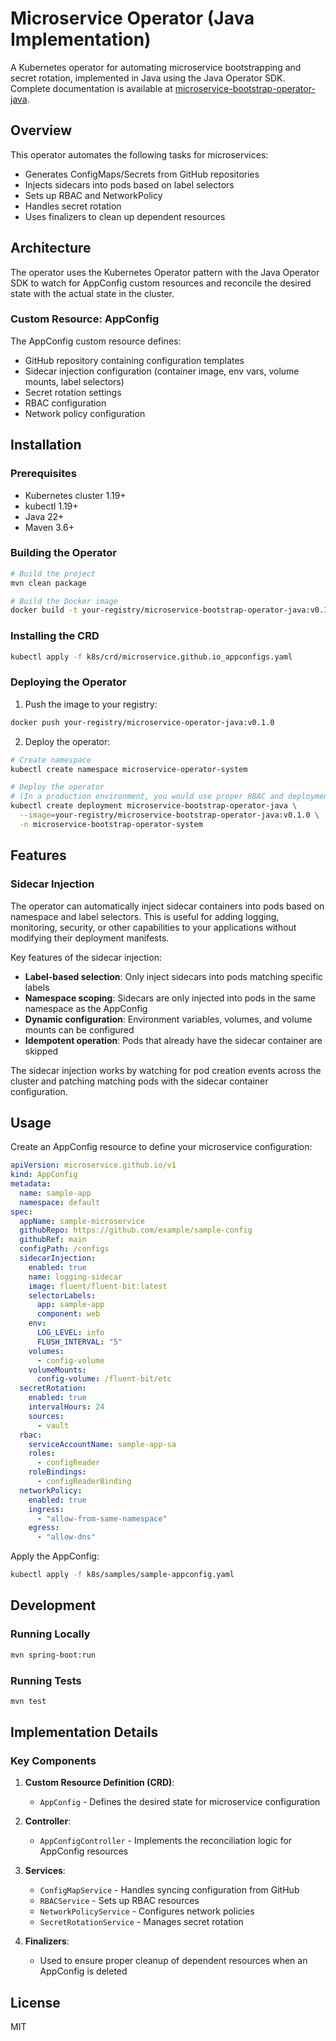 # Microservice Operator (Java Implementation)

A Kubernetes operator for automating microservice bootstrapping and secret rotation, implemented in Java using the Java Operator SDK. Complete documentation is available at [microservice-bootstrap-operator-java](docs/README.md).

## Overview

This operator automates the following tasks for microservices:

- Generates ConfigMaps/Secrets from GitHub repositories
- Injects sidecars into pods based on label selectors
- Sets up RBAC and NetworkPolicy
- Handles secret rotation
- Uses finalizers to clean up dependent resources

## Architecture

The operator uses the Kubernetes Operator pattern with the Java Operator SDK to watch for AppConfig custom resources and reconcile the desired state with the actual state in the cluster.

### Custom Resource: AppConfig

The AppConfig custom resource defines:

- GitHub repository containing configuration templates
- Sidecar injection configuration (container image, env vars, volume mounts, label selectors)
- Secret rotation settings
- RBAC configuration
- Network policy configuration

## Installation

### Prerequisites

- Kubernetes cluster 1.19+
- kubectl 1.19+
- Java 22+
- Maven 3.6+

### Building the Operator

```bash
# Build the project
mvn clean package

# Build the Docker image
docker build -t your-registry/microservice-bootstrap-operator-java:v0.1.0 .
```

### Installing the CRD

```bash
kubectl apply -f k8s/crd/microservice.github.io_appconfigs.yaml
```

### Deploying the Operator

1. Push the image to your registry:

```bash
docker push your-registry/microservice-operator-java:v0.1.0
```

2. Deploy the operator:

```bash
# Create namespace
kubectl create namespace microservice-operator-system

# Deploy the operator
# (In a production environment, you would use proper RBAC and deployment manifests)
kubectl create deployment microservice-bootstrap-operator-java \
  --image=your-registry/microservice-bootstrap-operator-java:v0.1.0 \
  -n microservice-bootstrap-operator-system
```

## Features

### Sidecar Injection

The operator can automatically inject sidecar containers into pods based on namespace and label selectors. This is useful for adding logging, monitoring, security, or other capabilities to your applications without modifying their deployment manifests.

Key features of the sidecar injection:

- **Label-based selection**: Only inject sidecars into pods matching specific labels
- **Namespace scoping**: Sidecars are only injected into pods in the same namespace as the AppConfig
- **Dynamic configuration**: Environment variables, volumes, and volume mounts can be configured
- **Idempotent operation**: Pods that already have the sidecar container are skipped

The sidecar injection works by watching for pod creation events across the cluster and patching matching pods with the sidecar container configuration.

## Usage

Create an AppConfig resource to define your microservice configuration:

```yaml
apiVersion: microservice.github.io/v1
kind: AppConfig
metadata:
  name: sample-app
  namespace: default
spec:
  appName: sample-microservice
  githubRepo: https://github.com/example/sample-config
  githubRef: main
  configPath: /configs
  sidecarInjection:
    enabled: true
    name: logging-sidecar
    image: fluent/fluent-bit:latest
    selectorLabels:
      app: sample-app
      component: web
    env:
      LOG_LEVEL: info
      FLUSH_INTERVAL: "5"
    volumes:
      - config-volume
    volumeMounts:
      config-volume: /fluent-bit/etc
  secretRotation:
    enabled: true
    intervalHours: 24
    sources:
      - vault
  rbac:
    serviceAccountName: sample-app-sa
    roles:
      - configReader
    roleBindings:
      - configReaderBinding
  networkPolicy:
    enabled: true
    ingress:
      - "allow-from-same-namespace"
    egress:
      - "allow-dns"
```

Apply the AppConfig:

```bash
kubectl apply -f k8s/samples/sample-appconfig.yaml
```

## Development

### Running Locally

```bash
mvn spring-boot:run
```

### Running Tests

```bash
mvn test
```

## Implementation Details

### Key Components

1. **Custom Resource Definition (CRD)**: 
   - `AppConfig` - Defines the desired state for microservice configuration

2. **Controller**:
   - `AppConfigController` - Implements the reconciliation logic for AppConfig resources

3. **Services**:
   - `ConfigMapService` - Handles syncing configuration from GitHub
   - `RBACService` - Sets up RBAC resources
   - `NetworkPolicyService` - Configures network policies
   - `SecretRotationService` - Manages secret rotation

4. **Finalizers**:
   - Used to ensure proper cleanup of dependent resources when an AppConfig is deleted

## License

MIT
